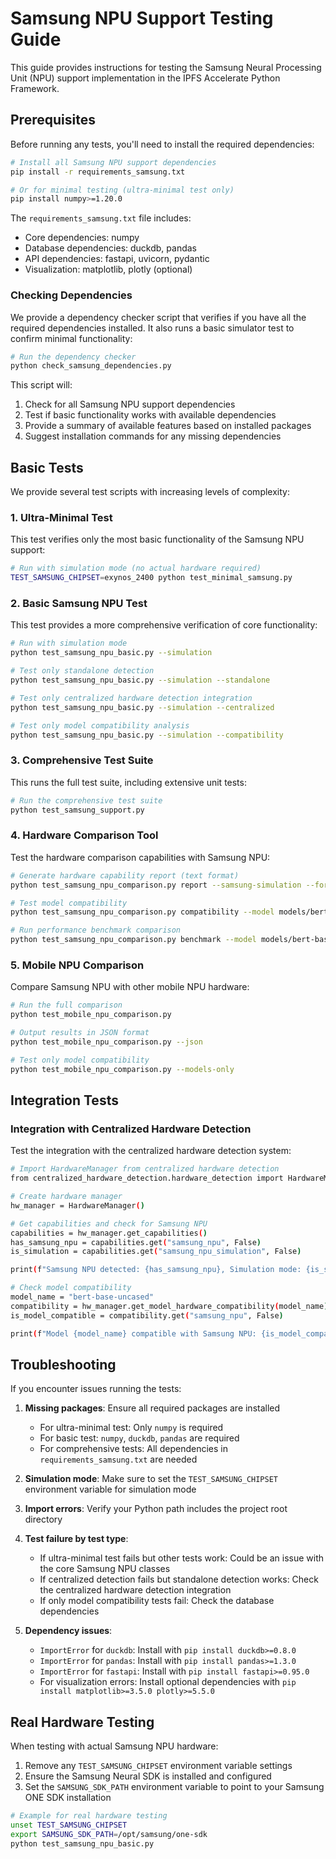 # Samsung NPU Support Testing Guide

This guide provides instructions for testing the Samsung Neural Processing Unit (NPU) support implementation in the IPFS Accelerate Python Framework.

## Prerequisites

Before running any tests, you'll need to install the required dependencies:

```bash
# Install all Samsung NPU support dependencies
pip install -r requirements_samsung.txt

# Or for minimal testing (ultra-minimal test only)
pip install numpy>=1.20.0
```

The `requirements_samsung.txt` file includes:
- Core dependencies: numpy
- Database dependencies: duckdb, pandas
- API dependencies: fastapi, uvicorn, pydantic
- Visualization: matplotlib, plotly (optional)

### Checking Dependencies

We provide a dependency checker script that verifies if you have all the required dependencies installed. It also runs a basic simulator test to confirm minimal functionality:

```bash
# Run the dependency checker
python check_samsung_dependencies.py
```

This script will:
1. Check for all Samsung NPU support dependencies
2. Test if basic functionality works with available dependencies
3. Provide a summary of available features based on installed packages
4. Suggest installation commands for any missing dependencies

## Basic Tests

We provide several test scripts with increasing levels of complexity:

### 1. Ultra-Minimal Test

This test verifies only the most basic functionality of the Samsung NPU support:

```bash
# Run with simulation mode (no actual hardware required)
TEST_SAMSUNG_CHIPSET=exynos_2400 python test_minimal_samsung.py
```

### 2. Basic Samsung NPU Test

This test provides a more comprehensive verification of core functionality:

```bash
# Run with simulation mode
python test_samsung_npu_basic.py --simulation

# Test only standalone detection
python test_samsung_npu_basic.py --simulation --standalone

# Test only centralized hardware detection integration
python test_samsung_npu_basic.py --simulation --centralized

# Test only model compatibility analysis
python test_samsung_npu_basic.py --simulation --compatibility
```

### 3. Comprehensive Test Suite

This runs the full test suite, including extensive unit tests:

```bash
# Run the comprehensive test suite
python test_samsung_support.py
```

### 4. Hardware Comparison Tool

Test the hardware comparison capabilities with Samsung NPU:

```bash
# Generate hardware capability report (text format)
python test_samsung_npu_comparison.py report --samsung-simulation --format text

# Test model compatibility
python test_samsung_npu_comparison.py compatibility --model models/bert-base-uncased.onnx --samsung-simulation

# Run performance benchmark comparison
python test_samsung_npu_comparison.py benchmark --model models/bert-base-uncased.onnx --hardware samsung qualcomm cpu --samsung-simulation
```

### 5. Mobile NPU Comparison

Compare Samsung NPU with other mobile NPU hardware:

```bash
# Run the full comparison
python test_mobile_npu_comparison.py

# Output results in JSON format
python test_mobile_npu_comparison.py --json

# Test only model compatibility
python test_mobile_npu_comparison.py --models-only
```

## Integration Tests

### Integration with Centralized Hardware Detection

Test the integration with the centralized hardware detection system:

```bash
# Import HardwareManager from centralized hardware detection
from centralized_hardware_detection.hardware_detection import HardwareManager

# Create hardware manager
hw_manager = HardwareManager()

# Get capabilities and check for Samsung NPU
capabilities = hw_manager.get_capabilities()
has_samsung_npu = capabilities.get("samsung_npu", False)
is_simulation = capabilities.get("samsung_npu_simulation", False)

print(f"Samsung NPU detected: {has_samsung_npu}, Simulation mode: {is_simulation}")

# Check model compatibility
model_name = "bert-base-uncased"
compatibility = hw_manager.get_model_hardware_compatibility(model_name)
is_model_compatible = compatibility.get("samsung_npu", False)

print(f"Model {model_name} compatible with Samsung NPU: {is_model_compatible}")
```

## Troubleshooting

If you encounter issues running the tests:

1. **Missing packages**: Ensure all required packages are installed
   - For ultra-minimal test: Only `numpy` is required
   - For basic test: `numpy`, `duckdb`, `pandas` are required
   - For comprehensive tests: All dependencies in `requirements_samsung.txt` are needed
   
2. **Simulation mode**: Make sure to set the `TEST_SAMSUNG_CHIPSET` environment variable for simulation mode

3. **Import errors**: Verify your Python path includes the project root directory

4. **Test failure by test type**:
   - If ultra-minimal test fails but other tests work: Could be an issue with the core Samsung NPU classes
   - If centralized detection fails but standalone detection works: Check the centralized hardware detection integration
   - If only model compatibility tests fail: Check the database dependencies
   
5. **Dependency issues**:
   - `ImportError` for `duckdb`: Install with `pip install duckdb>=0.8.0`
   - `ImportError` for `pandas`: Install with `pip install pandas>=1.3.0`
   - `ImportError` for `fastapi`: Install with `pip install fastapi>=0.95.0`
   - For visualization errors: Install optional dependencies with `pip install matplotlib>=3.5.0 plotly>=5.5.0`

## Real Hardware Testing

When testing with actual Samsung NPU hardware:

1. Remove any `TEST_SAMSUNG_CHIPSET` environment variable settings
2. Ensure the Samsung Neural SDK is installed and configured
3. Set the `SAMSUNG_SDK_PATH` environment variable to point to your Samsung ONE SDK installation

```bash
# Example for real hardware testing
unset TEST_SAMSUNG_CHIPSET
export SAMSUNG_SDK_PATH=/opt/samsung/one-sdk
python test_samsung_npu_basic.py
```